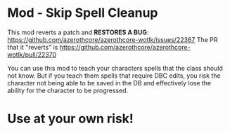 # Mod - Skip Spell Cleanup

This mod reverts a patch and **RESTORES A BUG**:
https://github.com/azerothcore/azerothcore-wotlk/issues/22367
The PR that it "reverts" is https://github.com/azerothcore/azerothcore-wotlk/pull/22370

You can use this mod to teach your characters spells that the class should not know. But if you teach them spells that require DBC edits, you risk the character not being able to be saved in the DB and effectively lose the ability for the character to be progressed.

# Use at your own risk!
